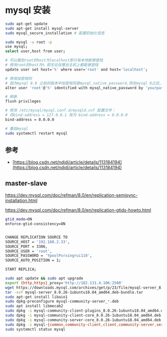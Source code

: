 # mysql 安装

```bash
sudo apt-get update
sudo apt-get install mysql-server
sudo mysql_secure_installation # 配置初始化信息

sudo mysql -u root -p
use mysql;
select user,host from user;

# 可以看到root的host为localhost即只有本地能够登陆
# 修改root的host为% 即无论在哪台主机上都能够登陆
update user set host='%' where user='root' and host='localhost';

# 修改加密规则
# 因为mysql 8.0 之前的版本中加密规则是mysql_native_password,而在mysql 8之后,加密规则是caching_sha2_password,所以如果你的客户端低的话就还原成mysql_native_password，如果不是请跳过此步骤。
alter user 'root'@'%' identified with mysql_native_password by 'yourpasswd'

# 刷新
flush privileges

# 修改 /etc/mysql/mysql.conf.d/mysqld.cnf 配置文件：
# 将bind-address = 127.0.0.1 改为 bind-address = 0.0.0.0
bind-address = 0.0.0.0

# 重启mysql
sudo systemctl restart mysql
```

## 参考

- [https://blog.csdn.net/ndjdi/article/details/113184194](https://blog.csdn.net/ndjdi/article/details/113184194)

## master-slave



https://dev.mysql.com/doc/refman/8.0/en/replication-semisync-installation.html



https://dev.mysql.com/doc/refman/8.0/en/replication-gtids-howto.html



```bash
gtid_mode=ON
enforce-gtid-consistency=ON


CHANGE REPLICATION SOURCE TO
SOURCE_HOST = '192.168.2.33',
SOURCE_PORT = 3306,
SOURCE_USER = 'root',
SOURCE_PASSWORD = 'YpoolPxrxingrui110',
SOURCE_AUTO_POSITION = 1;

START REPLICA;

sudo apt update && sudo apt upgrade
export {http,https}_proxy='http://182.131.4.106:2500'
wget https://downloads.mysql.com/archives/get/p/23/file/mysql-server_8.0.26-1ubuntu18.04_amd64.deb-bundle.tar
tar -xvf mysql-server_8.0.26-1ubuntu18.04_amd64.deb-bundle.tar
sudo apt-get install libaio1
sudo dpkg-preconfigure mysql-community-server_*.deb
sudo apt install libmecab2
sudo dpkg -i mysql-community-client-plugins_8.0.26-1ubuntu18.04_amd64.deb
sudo dpkg -i mysql-community-client-core_8.0.26-1ubuntu18.04_amd64.deb
sudo dpkg -i mysql-community-server-core_8.0.26-1ubuntu18.04_amd64.deb
sudo dpkg -i mysql-{common,community-client,client,community-server,server}_*.deb
sudo systemctl status mysql
```
